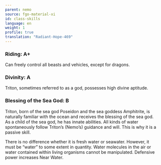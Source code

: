 ```yaml
---
parent: nemo
source: fgo-material-xi
id: class-skills
language: en
weight: 1
profile: true
translation: "Radiant-Hope-469"
---
```


### Riding: A+

Can freely control all beasts and vehicles, except for dragons.

### Divinity: A

Triton, sometimes referred to as a god, possesses high divine aptitude.

### Blessing of the Sea God: B

Triton, born of the sea god Poseidon and the sea goddess Amphitrite, is naturally familiar with the ocean and receives the blessing of the sea god. As a child of the sea god, he has innate abilities. All kinds of water spontaneously follow Triton’s (Nemo’s) guidance and will. This is why it is a passive skill.

There is no difference whether it is fresh water or seawater. However, it must be “water” to some extent in quantity. Water molecules in the air or water contained within living organisms cannot be manipulated. Defensive power increases Near Water.
